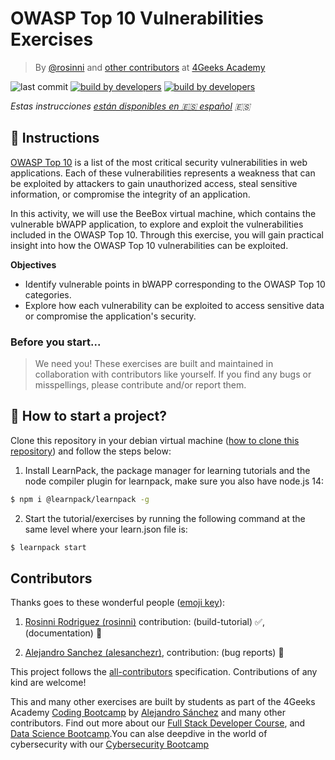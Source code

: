 # OWASP Top 10 Vulnerabilities Exercises

> By [@rosinni](https://github.com/rosinni) and [other contributors](https://github.com/breatheco-de/owasp-top10-exercises/graphs/contributors) at [4Geeks Academy](https://4geeksacademy.co/)

![last commit](https://img.shields.io/github/last-commit/breatheco-de/owasp-top10-exercises)
[![build by developers](https://img.shields.io/badge/build_by-Developers-blue)](https://4geeks.com)
[![build by developers](https://img.shields.io/twitter/follow/4geeksacademy?style=social&logo=twitter)](https://twitter.com/4geeksacademy)

*Estas instrucciones [están disponibles en 🇪🇸 español](https://github.com/breatheco-de/owasp-top10-exercises/blob/main/README.es.md) :es:*
<!-- endhide -->

## 📝 Instructions

[OWASP Top 10](https://owasp.org/www-project-top-ten/) is a list of the most critical security vulnerabilities in web applications. Each of these vulnerabilities represents a weakness that can be exploited by attackers to gain unauthorized access, steal sensitive information, or compromise the integrity of an application.

In this activity, we will use the BeeBox virtual machine, which contains the vulnerable bWAPP application, to explore and exploit the vulnerabilities included in the OWASP Top 10. Through this exercise, you will gain practical insight into how the OWASP Top 10 vulnerabilities can be exploited.

**Objectives**

- Identify vulnerable points in bWAPP corresponding to the OWASP Top 10 categories.
- Explore how each vulnerability can be exploited to access sensitive data or compromise the application's security.



<!-- hide -->
### Before you start...

> We need you! These exercises are built and maintained in collaboration with contributors like yourself. If you find any bugs or misspellings, please contribute and/or report them.
<!-- endhide -->

## 🌱 How to start a project?

Clone this repository in your debian virtual machine ([how to clone this repository](https://github.com/breatheco-de/owasp-top10-exercises)) and follow the steps below:

1. Install LearnPack, the package manager for learning tutorials and the node compiler plugin for learnpack, make sure you also have node.js 14:

```bash
$ npm i @learnpack/learnpack -g
```

2. Start the tutorial/exercises by running the following command at the same level where your learn.json file is:

```bash
$ learnpack start
```

<!-- hide -->
## Contributors

Thanks goes to these wonderful people ([emoji key](https://github.com/kentcdodds/all-contributors#emoji-key)):

1. [Rosinni Rodriguez (rosinni)](https://github.com/rosinni) contribution: (build-tutorial) ✅, (documentation) 📖
  
2. [Alejandro Sanchez (alesanchezr)](https://github.com/alesanchezr),  contribution: (bug reports) 🐛


This project follows the [all-contributors](https://github.com/kentcdodds/all-contributors) specification. Contributions of any kind are welcome!

This and many other exercises are built by students as part of the 4Geeks Academy [Coding Bootcamp](https://4geeksacademy.com/us/coding-bootcamp) by [Alejandro Sánchez](https://twitter.com/alesanchezr) and many other contributors. Find out more about our [Full Stack Developer Course](https://4geeksacademy.com/us/coding-bootcamps/part-time-full-stack-developer), and  [Data Science Bootcamp](https://4geeksacademy.com/us/coding-bootcamps/datascience-machine-learning).You can alse deepdive in the world of cybersecurity with our [Cybersecurity Bootcamp](https://4geeksacademy.com/us/coding-bootcamps/cybersecurity)
<!-- endhide -->